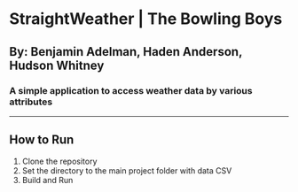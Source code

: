 
# StraightWeather | The Bowling Boys
## By: Benjamin Adelman, Haden Anderson, Hudson Whitney
### A simple application to access weather data by various attributes
----------
## How to Run
1. Clone the repository
2. Set the directory to the main project folder with data CSV
3. Build and Run


